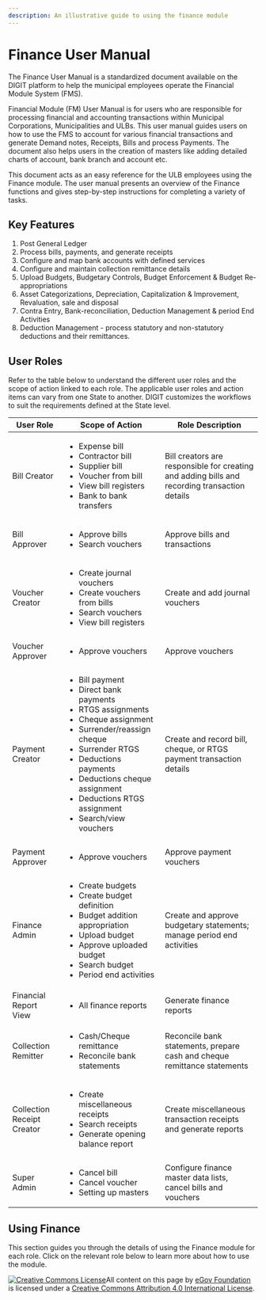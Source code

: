 ```yaml
---
description: An illustrative guide to using the finance module
---
```


# Finance User Manual

The Finance User Manual is a standardized document available on the DIGIT platform to help the municipal employees operate the Financial Module System (FMS).

Financial Module (FM) User Manual is for users who are responsible for processing financial and accounting transactions within Municipal Corporations, Municipalities and ULBs. This user manual guides users on how to use the FMS to account for various financial transactions and generate Demand notes, Receipts, Bills and process Payments. The document also helps users in the creation of masters like adding detailed charts of account, bank branch and account etc.

This document acts as an easy reference for the ULB employees using the Finance module. The user manual presents an overview of the Finance functions and gives step-by-step instructions for completing a variety of tasks.

## Key Features

1. Post General Ledger
2. Process bills, payments, and generate receipts
3. Configure and map bank accounts with defined services
4. Configure and maintain collection remittance details
5. Upload Budgets, Budgetary Controls, Budget Enforcement & Budget Re-appropriations
6. Asset Categorizations, Depreciation, Capitalization & Improvement, Revaluation, sale and disposal
7. Contra Entry, Bank-reconciliation, Deduction Management & period End Activities
8. Deduction Management - process statutory and non-statutory deductions and their remittances.

## User Roles

Refer to the table below to understand the different user roles and the scope of action linked to each role. The applicable user roles and action items can vary from one State to another. DIGIT customizes the workflows to suit the requirements defined at the State level.

| User Role                  | Scope of Action                                                                                                                                                                                                                                                                                          | Role Description                                                                              |
| -------------------------- | -------------------------------------------------------------------------------------------------------------------------------------------------------------------------------------------------------------------------------------------------------------------------------------------------------- | --------------------------------------------------------------------------------------------- |
| Bill Creator               | <ul><li>Expense bill</li><li>Contractor bill</li><li>Supplier bill</li><li>Voucher from bill</li><li>View bill registers</li><li>Bank to bank transfers</li></ul>                                                                                                                                        | Bill creators are responsible for creating and adding bills and recording transaction details |
| Bill Approver              | <ul><li>Approve bills</li><li>Search vouchers</li></ul>                                                                                                                                                                                                                                                  | Approve bills and transactions                                                                |
| Voucher Creator            | <ul><li>Create journal vouchers</li><li>Create vouchers from bills</li><li>Search vouchers</li><li>View bill registers</li></ul>                                                                                                                                                                         | Create and add journal vouchers                                                               |
| Voucher Approver           | <ul><li>Approve vouchers</li></ul>                                                                                                                                                                                                                                                                       | Approve vouchers                                                                              |
| Payment Creator            | <ul><li>Bill payment</li><li>Direct bank payments</li><li>RTGS assignments</li><li>Cheque assignment</li><li>Surrender/reassign cheque</li><li>Surrender RTGS</li><li>Deductions payments</li><li>Deductions cheque assignment</li><li>Deductions RTGS assignment</li><li>Search/view vouchers</li></ul> | Create and record bill, cheque, or RTGS payment transaction details                           |
| Payment Approver           | <ul><li>Approve vouchers</li></ul>                                                                                                                                                                                                                                                                       | Approve payment vouchers                                                                      |
| Finance Admin              | <ul><li>Create budgets</li><li>Create budget definition</li><li>Budget addition appropriation</li><li>Upload budget</li><li>Approve uploaded budget</li><li>Search budget</li><li>Period end activities</li></ul>                                                                                        | Create and approve budgetary statements; manage period end activities                         |
| Financial Report View      | <ul><li>All finance reports</li></ul>                                                                                                                                                                                                                                                                    | Generate finance reports                                                                      |
| Collection Remitter        | <ul><li>Cash/Cheque remittance</li><li>Reconcile bank statements</li></ul>                                                                                                                                                                                                                               | Reconcile bank statements, prepare cash and cheque remittance statements                      |
| Collection Receipt Creator | <ul><li>Create miscellaneous receipts</li><li>Search receipts</li><li>Generate opening balance report</li></ul>                                                                                                                                                                                          | Create miscellaneous transaction receipts and generate reports                                |
| Super Admin                | <ul><li>Cancel bill</li><li>Cancel voucher</li><li>Setting up masters</li></ul>                                                                                                                                                                                                                          | Configure finance master data lists, cancel bills and vouchers                                |

## Using Finance

This section guides you through the details of using the Finance module for each role. Click on the relevant role below to learn more about how to use the module.

[![Creative Commons License](https://i.creativecommons.org/l/by/4.0/80x15.png)](http://creativecommons.org/licenses/by/4.0/)All content on this page by [eGov Foundation ](https://egov.org.in)is licensed under a [Creative Commons Attribution 4.0 International License](http://creativecommons.org/licenses/by/4.0/).
